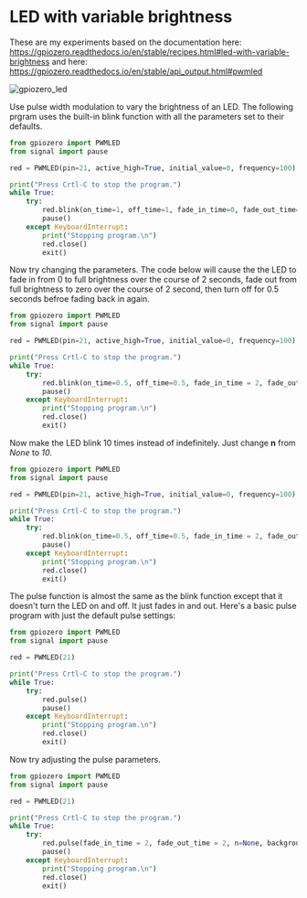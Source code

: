 # LED with variable brightness
These are my experiments based on the documentation here: https://gpiozero.readthedocs.io/en/stable/recipes.html#led-with-variable-brightness and here: https://gpiozero.readthedocs.io/en/stable/api_output.html#pwmled

![gpiozero_led](https://user-images.githubusercontent.com/13591438/38166944-4cff442c-34f2-11e8-80c0-6682a3f5df55.png)

Use pulse width modulation to vary the brightness of an LED. The following prgram uses the built-in blink function with all the parameters set to their defaults.

```python
from gpiozero import PWMLED
from signal import pause

red = PWMLED(pin=21, active_high=True, initial_value=0, frequency=100)

print("Press Crtl-C to stop the program.")
while True:	
	try:
		red.blink(on_time=1, off_time=1, fade_in_time=0, fade_out_time=0, n=None, background=True)
		pause()
	except KeyboardInterrupt:
		print("Stopping program.\n")
		red.close()
		exit()
```

Now try changing the parameters. The code below will cause the the LED to fade in from 0 to full brightness over the course of 2 seconds, fade out from full brightness to zero over the course of 2 second, then turn off for 0.5 seconds befroe fading back in again.

```python
from gpiozero import PWMLED
from signal import pause

red = PWMLED(pin=21, active_high=True, initial_value=0, frequency=100)

print("Press Crtl-C to stop the program.")
while True:	
	try:
		red.blink(on_time=0.5, off_time=0.5, fade_in_time = 2, fade_out_time = 2, n=None, background=True)
		pause()
	except KeyboardInterrupt:
		print("Stopping program.\n")
		red.close()
		exit()

```

Now make the LED blink 10 times instead of indefinitely. Just change **n** from *None* to *10*.

```python
from gpiozero import PWMLED
from signal import pause

red = PWMLED(pin=21, active_high=True, initial_value=0, frequency=100)

print("Press Crtl-C to stop the program.")
while True:	
	try:
		red.blink(on_time=0.5, off_time=0.5, fade_in_time = 2, fade_out_time = 2, n=10, background=True)
		pause()
	except KeyboardInterrupt:
		print("Stopping program.\n")
		red.close()
		exit()

```
The  pulse function is almost the same as the blink function except that it doesn't turn the LED on and off. It just fades in and out. Here's a basic pulse program with just the default pulse settings:

```python
from gpiozero import PWMLED
from signal import pause

red = PWMLED(21)

print("Press Crtl-C to stop the program.")
while True:	
	try:
		red.pulse()
		pause()
	except KeyboardInterrupt:
		print("Stopping program.\n")
		red.close()
		exit()
```

Now try adjusting the pulse parameters.

```python
from gpiozero import PWMLED
from signal import pause

red = PWMLED(21)

print("Press Crtl-C to stop the program.")
while True:	
	try:
		red.pulse(fade_in_time = 2, fade_out_time = 2, n=None, background=True)
		pause()
	except KeyboardInterrupt:
		print("Stopping program.\n")
		red.close()
		exit()
```
